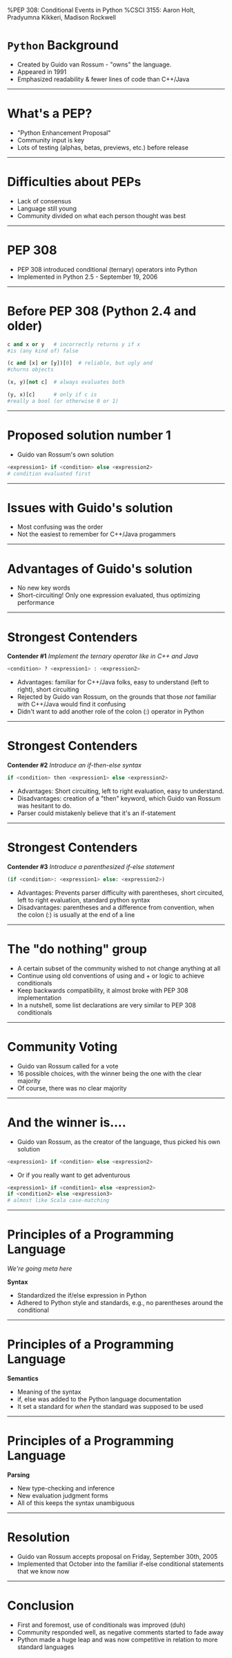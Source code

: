 %PEP 308: Conditional Events in Python
%CSCI 3155: Aaron Holt, Pradyumna Kikkeri, Madison Rockwell


`Python` Background
====
* Created by Guido van Rossum - "owns" the language. 
* Appeared in 1991
* Emphasized readability & fewer lines of code than C++/Java

***

What's a PEP?
====
* "Python Enhancement Proposal"
* Community input is key
* Lots of testing (alphas, betas, previews, etc.) before release

***

Difficulties about PEPs
====
* Lack of consensus
* Language still young
* Community divided on what each person thought was best

***


PEP 308
====
* PEP 308 introduced conditional (ternary) operators into Python
* Implemented in Python 2.5 - September 19, 2006

***

Before PEP 308 (Python 2.4 and older)
====

````python
c and x or y   # incorrectly returns y if x 
#is (any kind of) false

(c and [x] or [y])[0]  # reliable, but ugly and 
#churns objects

(x, y)[not c]  # always evaluates both

(y, x)[c]      # only if c is 
#really a bool (or otherwise 0 or 1)
````

***


Proposed solution number 1
====
* Guido van Rossum's own solution

````python
<expression1> if <condition> else <expression2> 
# condition evaluated first
````

***

Issues with Guido's solution
====

* Most confusing was the order
* Not the easiest to remember for C++/Java progammers

***
Advantages of Guido's solution
====

* No new key words 
* Short-circuiting! Only one expression evaluated, thus optimizing performance

***
Strongest Contenders
====

**Contender #1**
*Implement the ternary operator like in C++ and Java*

````python
<condition> ? <expression1> : <expression2>
````

* Advantages: familiar for C++/Java folks, easy to understand (left to right), short circuiting
* Rejected by Guido van Rossum, on the grounds that those *not* familiar with C++/Java would find it confusing
* Didn't want to add another role of the colon (:) operator in Python

***

Strongest Contenders
=================================================
**Contender #2**
*Introduce an if-then-else syntax*

````python
if <condition> then <expression1> else <expression2>
````

* Advantages: Short circuiting, left to right evaluation, easy to understand.
* Disadvantages: creation of a "then" keyword, which Guido van Rossum was hesitant to do.
* Parser could mistakenly believe that it's an if-statement

***


Strongest Contenders
========================================
**Contender #3**
*Introduce a parenthesized if-else statement*

````python
(if <condition>: <expression1> else: <expression2>)
````

* Advantages: Prevents parser difficulty with parentheses, short circuited, left to right evaluation, standard python syntax
* Disadvantages: parentheses and a difference from convention, when the colon (:) is usually at the end of a line

***

The "do nothing" group
==========================
* A certain subset of the community wished to not change anything at all
* Continue using old conventions of using and + or logic to achieve conditionals
* Keep backwards compatibility, it almost broke with PEP 308 implementation
* In a nutshell, some list declarations are very similar to PEP 308 conditionals

***

Community Voting
===========================

* Guido van Rossum called for a vote
* 16 possible choices, with the winner being the one with the clear majority
* Of course, there was no clear majority
    
***

And the winner is....
============
* Guido van Rossum, as the creator of the language, thus picked his own solution

````python
<expression1> if <condition> else <expression2>
````

* Or if you really want to get adventurous

````python
<expression1> if <condition1> else <expression2> 
if <condition2> else <expression3> 
# almost like Scala case-matching
````

***


Principles of a Programming Language
======

*We're going meta here*

**Syntax**

* Standardized the if/else expression in Python
* Adhered to Python style and standards, e.g., no parentheses around the conditional

****
Principles of a Programming Language
===============

**Semantics**

* Meaning of the syntax
* if, else was added to the Python language documentation
* It set a standard for *when* the standard was supposed to be used

****
Principles of a Programming Language
===============

**Parsing**

* New type-checking and inference
* New evaluation judgment forms
* All of this keeps the syntax unambiguous

****
Resolution
=========

* Guido van Rossum accepts proposal on Friday, September 30th, 2005
* Implemented that October into the familiar if-else conditional statements that we know now

****
Conclusion
===========

* First and foremost, use of conditionals was improved (duh)
* Community responded well, as negative comments started to fade away
* Python made a huge leap and was now competitive in relation to more standard languages



